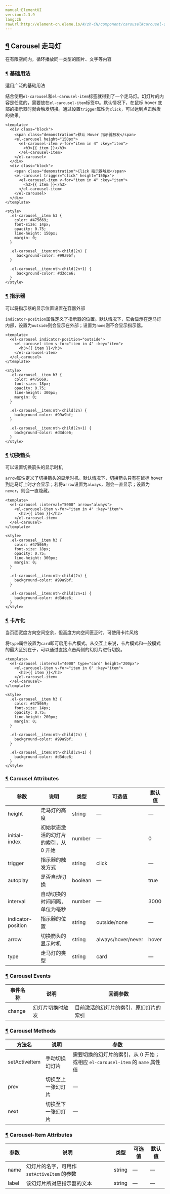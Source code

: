 ```yaml
---
manual:ElementUI
version:2.3.9
lang:zh
rawUrl:http://element-cn.eleme.io/#/zh-CN/component/carousel#carousel-zou-ma-deng
---
```



## [¶](%2135 "") Carousel 走马灯<a name="carousel-zou-ma-deng"></a>


在有限空间内，循环播放同一类型的图片、文字等内容


### [¶](%1938 "") 基础用法<a name="ji-chu-yong-fa"></a>


适用广泛的基础用法



结合使用`el-carousel`和`el-carousel-item`标签就得到了一个走马灯。幻灯片的内容是任意的，需要放在`el-carousel-item`标签中。默认情况下，在鼠标 hover 底部的指示器时就会触发切换。通过设置`trigger`属性为`click`，可以达到点击触发的效果。



```
<template>
  <div class="block">
    <span class="demonstration">默认 Hover 指示器触发</span>
    <el-carousel height="150px">
      <el-carousel-item v-for="item in 4" :key="item">
        <h3>{{ item }}</h3>
      </el-carousel-item>
    </el-carousel>
  </div>
  <div class="block">
    <span class="demonstration">Click 指示器触发</span>
    <el-carousel trigger="click" height="150px">
      <el-carousel-item v-for="item in 4" :key="item">
        <h3>{{ item }}</h3>
      </el-carousel-item>
    </el-carousel>
  </div>
</template>

<style>
  .el-carousel__item h3 {
    color: #475669;
    font-size: 14px;
    opacity: 0.75;
    line-height: 150px;
    margin: 0;
  }

  .el-carousel__item:nth-child(2n) {
     background-color: #99a9bf;
  }
  
  .el-carousel__item:nth-child(2n+1) {
     background-color: #d3dce6;
  }
</style>

```




### [¶](%2136 "") 指示器<a name="zhi-shi-qi"></a>


可以将指示器的显示位置设置在容器外部



`indicator-position`属性定义了指示器的位置。默认情况下，它会显示在走马灯内部，设置为`outside`则会显示在外部；设置为`none`则不会显示指示器。



```
<template>
  <el-carousel indicator-position="outside">
    <el-carousel-item v-for="item in 4" :key="item">
      <h3>{{ item }}</h3>
    </el-carousel-item>
  </el-carousel>
</template>

<style>
  .el-carousel__item h3 {
    color: #475669;
    font-size: 18px;
    opacity: 0.75;
    line-height: 300px;
    margin: 0;
  }
  
  .el-carousel__item:nth-child(2n) {
    background-color: #99a9bf;
  }
  
  .el-carousel__item:nth-child(2n+1) {
    background-color: #d3dce6;
  }
</style>

```




### [¶](%2137 "") 切换箭头<a name="qie-huan-jian-tou"></a>


可以设置切换箭头的显示时机



`arrow`属性定义了切换箭头的显示时机。默认情况下，切换箭头只有在鼠标 hover 到走马灯上时才会显示；若将`arrow`设置为`always`，则会一直显示；设置为`never`，则会一直隐藏。



```
<template>
  <el-carousel :interval="5000" arrow="always">
    <el-carousel-item v-for="item in 4" :key="item">
      <h3>{{ item }}</h3>
    </el-carousel-item>
  </el-carousel>
</template>

<style>
  .el-carousel__item h3 {
    color: #475669;
    font-size: 18px;
    opacity: 0.75;
    line-height: 300px;
    margin: 0;
  }
  
  .el-carousel__item:nth-child(2n) {
    background-color: #99a9bf;
  }
  
  .el-carousel__item:nth-child(2n+1) {
    background-color: #d3dce6;
  }
</style>

```




### [¶](%2092 "") 卡片化<a name="qia-pian-hua"></a>


当页面宽度方向空间空余，但高度方向空间匮乏时，可使用卡片风格



将`type`属性设置为`card`即可启用卡片模式。从交互上来说，卡片模式和一般模式的最大区别在于，可以通过直接点击两侧的幻灯片进行切换。



```
<template>
  <el-carousel :interval="4000" type="card" height="200px">
    <el-carousel-item v-for="item in 6" :key="item">
      <h3>{{ item }}</h3>
    </el-carousel-item>
  </el-carousel>
</template>

<style>
  .el-carousel__item h3 {
    color: #475669;
    font-size: 14px;
    opacity: 0.75;
    line-height: 200px;
    margin: 0;
  }
  
  .el-carousel__item:nth-child(2n) {
    background-color: #99a9bf;
  }
  
  .el-carousel__item:nth-child(2n+1) {
    background-color: #d3dce6;
  }
</style>

```




### [¶](%2138 "") Carousel Attributes<a name="carousel-attributes"></a>
参数 | 说明 | 类型 | 可选值 | 默认值 
 ---  |  ---  |  ---  |  ---  |  ---  | 
height | 走马灯的高度 | string | — | — 
initial-index | 初始状态激活的幻灯片的索引，从 0 开始 | number | — | 0 
trigger | 指示器的触发方式 | string | click | — 
autoplay | 是否自动切换 | boolean | — | true 
interval | 自动切换的时间间隔，单位为毫秒 | number | — | 3000 
indicator-position | 指示器的位置 | string | outside/none | — 
arrow | 切换箭头的显示时机 | string | always/hover/never | hover 
type | 走马灯的类型 | string | card | — 


### [¶](%2139 "") Carousel Events<a name="carousel-events"></a>
事件名称 | 说明 | 回调参数 
 ---  |  ---  |  ---  | 
change | 幻灯片切换时触发 | 目前激活的幻灯片的索引，原幻灯片的索引 


### [¶](%2140 "") Carousel Methods<a name="carousel-methods"></a>
方法名 | 说明 | 参数 
 ---  |  ---  |  ---  | 
setActiveItem | 手动切换幻灯片 | 需要切换的幻灯片的索引，从 0 开始；或相应 `el-carousel-item` 的 `name` 属性值 
prev | 切换至上一张幻灯片 | — 
next | 切换至下一张幻灯片 | — 


### [¶](%2141 "") Carousel-Item Attributes<a name="carousel-item-attributes"></a>
参数 | 说明 | 类型 | 可选值 | 默认值 
 ---  |  ---  |  ---  |  ---  |  ---  | 
name | 幻灯片的名字，可用作 `setActiveItem` 的参数 | string | — | — 
label | 该幻灯片所对应指示器的文本 | string | — | — 

